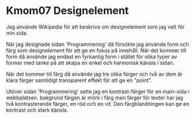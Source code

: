 ---
---
Kmom07 Designelement
=========================

Jag använde Wikipedia för att beskriva om designelement som jag valt för min sida.

När jag designade sidan 'Programmering' då försökte jag använda form och färg som designelement för att ge en fokus på innehåll. När det kommer till form då använde jag endast en fyrkantig form i stället för olika typer av former med tanke på att skapa en enkel och harmonisk känsla i sidan.

När det kommer till färg då använde jag tre olika färger och två av dem är klara färger samtidigt transparent effekt för att ge en "point".

Utöver sidan 'Programmering' satte jag en kontrast-färger för en main-sida i webbplatsen. bakgrund färgen är mörk i färg men färger för texter har jag två kontrasterande färger, en röd och en vit. Den färgblandningen kan ge en kontrast och stark känsla.  
